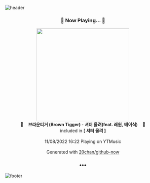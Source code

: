 ![header](https://capsule-render.vercel.app/api?type=wave&height=170&section=header&text=Hi.%20I'm%20SHIFT&fontColor=090707&fontAlignX=45&fontAlignY=65&fontSize=100)

<h3 align="center">🎵 Now Playing... 🎵</h3>
<p align="center">
  <a href="https://music.youtube.com/watch?v=I6PLH9fbJCM">
    <img width="300" src="https://lh3.googleusercontent.com/Lh2926eMrR9KV_RHDMC46CmAqcj2-HzXw65aAMLBQyLSI18s-1zDbletF1UISn0G11GuhdqUG5o22bwwGw">
  </a>
  <br>
  🎵&nbsp&nbsp&nbsp <b>브라운티거 (Brown Tigger) - 셔터 올려(feat. 래원, 베이식)</b> &nbsp&nbsp&nbsp🎵
  <br>
  included in <b>[ 셔터 올려 ]</b>
  
  <br />
  <br />
  11/08/2022 16:22 Playing on YTMusic
  <br />
  <br />
  Generated with <a href="https://github.com/20chan/github-now">20chan/github-now</a>
</p>

<h3 align="center">•••</h3>

![footer](https://capsule-render.vercel.app/api?type=wave&height=150&section=footer)
